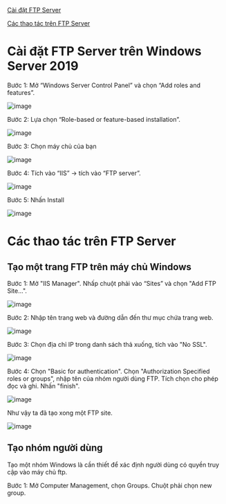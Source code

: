 [Cài đặt FTP Server](#caidat)

[Các thao tác trên FTP Server](#thaotac)

<a name="caidat"></a>
# Cài đặt FTP Server trên Windows Server 2019

Bước 1: Mở “Windows Server Control Panel” và chọn “Add roles and features”.

![image](https://user-images.githubusercontent.com/111716161/193403314-24f109a7-bc92-425f-8da3-167817e2bcb0.png)

Bước 2: Lựa chọn “Role-based or feature-based installation”.

![image](https://user-images.githubusercontent.com/111716161/193403343-c417146e-90e2-4413-ada9-29a66d3f47b0.png)

Bước 3: Chọn máy chủ của bạn

![image](https://user-images.githubusercontent.com/111716161/193403366-dcda4e40-38e3-4fa4-b1c6-b05671f5e5db.png)

Bước 4: Tích vào “IIS” -> tích vào “FTP server”.

![image](https://user-images.githubusercontent.com/111716161/193403380-49a37de2-f3f9-44f1-a6fc-31d3e35e698b.png)

Bước 5: Nhấn Install

![image](https://user-images.githubusercontent.com/111716161/193403422-2e62e1bc-3746-4ad1-9814-3b73accec167.png)

<a name="thaotac"></a>
# Các thao tác trên FTP Server

## Tạo một trang FTP trên máy chủ Windows

Bước 1: Mở "IIS Manager". Nhấp chuột phải vào “Sites” và chọn "Add FTP Site...".

![image](https://user-images.githubusercontent.com/111716161/193487922-915541dc-f2a7-4423-8797-cf5826c9bfaf.png)

Bước 2: Nhập tên trang web và đường dẫn đến thư mục chứa trang web.

![image](https://user-images.githubusercontent.com/111716161/193488045-45ff8c92-c086-47a3-8d87-21a1c36a85bc.png)

Bước 3: Chọn địa chỉ IP trong danh sách thả xuống, tích vào "No SSL".

![image](https://user-images.githubusercontent.com/111716161/193488155-5154178e-9c1b-4e14-8bbc-da05c0ac87cf.png)

Bước 4: Chọn "Basic for authentication". Chọn "Authorization Specified roles or groups", nhập tên của nhóm người dùng FTP. Tích chọn cho phép đọc và ghi. Nhấn "finish".

![image](https://user-images.githubusercontent.com/111716161/193488274-2e359351-dfca-4665-9c9b-bdf631d0f0f3.png)

Như vậy ta đã tạo xong một FTP site. 

![image](https://user-images.githubusercontent.com/111716161/193488302-51ae2efd-0895-43f2-b1b6-95400a403bae.png)

## Tạo nhóm người dùng

Tạo một nhóm Windows là cần thiết để xác định người dùng có quyền truy cập vào máy chủ ftp. 

Bước 1: Mở Computer Management, chọn Groups. Chuột phải chọn new group. 

